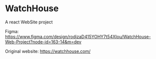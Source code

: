 # WatchHouse

A react WebSite project

Figma: https://www.figma.com/design/rodjzaD415YOHY7t54XIou/WatchHouse-Web-Project?node-id=163-14&m=dev

Original website: https://watchhouse.com/
